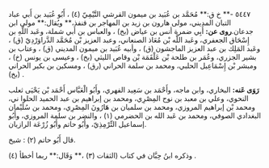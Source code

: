 ٥٤٤٧ -** خ ق:** مُحَمَّد بن عُبَيد بن ميمون القرشي التَّيْمِيّ (٤) ، أَبُو عُبَيد بن أَبي عباد التبان المديني، مولى هارون بن زيد بن المهاجر بن قنفذ،** ويُقال:** مولى ابن جدعان.**روى عن:** أَبِي ضمرة أنس بن عياض (بخ) ، والعباس بن أَبي شملة، وعَبد اللَّهِ بن إِسْحَاق الجعفري، وعَبد اللَّه بْن مُعَاذ الصنعاني، وعبد العزيز بْن مُحَمَّد الدَّراوَرْدِيّ (ق) ، وعَبد المَلِك بن عبد العزيز الماجشون (ق) ، وأبيه عُبَيد بن ميمون المديني (ق) ، وعتاب بن بشير الجزري، وعُمَر بن طلحة بْن عَلْقَمَة بْن وقاص الليثي (بخ) ، وعيسى بن يونس (خ) ، ومبشر بْن إِسْمَاعِيل الحلبي، ومحمد بن سلمة الحراني (رق) ، ومسكين بن بكير الحراني (بخ) .

**رَوَى عَنه:** البخاري، وابن ماجه، وأَحْمَد بن سَعِيد الفهري، وأَبُو الْعَبَّاس أَحْمَد بْن يَحْيَى ثعلب النحوي، وعلي بن معبد بن نوح المِصْرِي، ومحمد بن إبراهيم بن عبد الحميد الحلوا ني، ومحمد بْن إبراهيم المروزي، ومحمد بن سلميان بن هَارُونَ المِصْرِي، ومحمد بن سُلَيْمان البغدادي الصوفي، ومحمد بن عَبد الله بن الحضرمي (١) ، والنضر بن سلمة المروزي، وأَبُو إسماعيل التِّرْمِذِيّ، وأَبُو حاتم وأَبُو زُرْعَة الرازيان.

قال أَبُو حاتم (٢) : شيخ.

وذكره ابنُ حِبَّان في كتاب (الثقات (٣) ،** وَقَال:** ربما أخطأ (٤) .